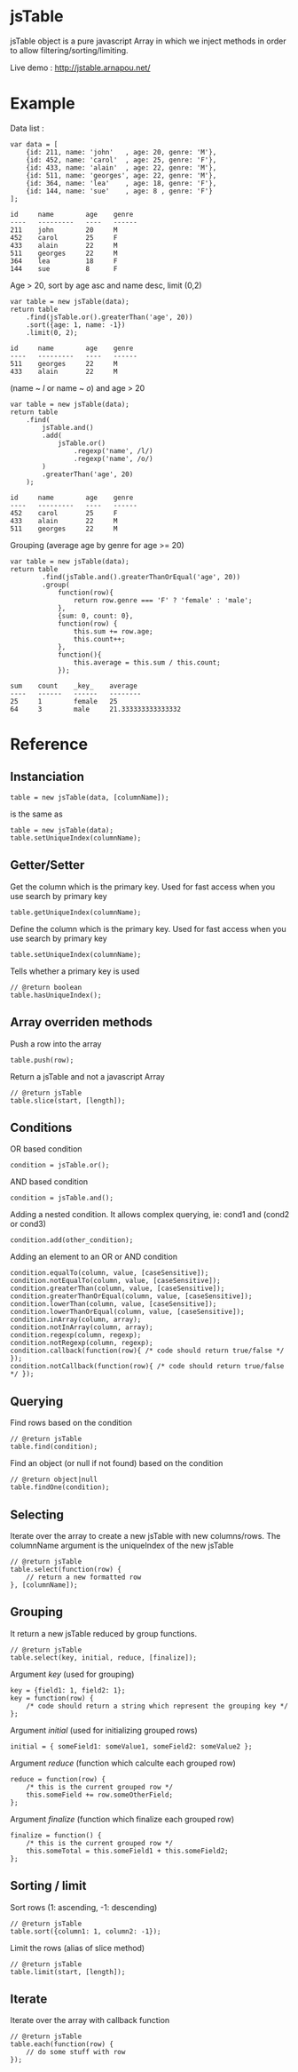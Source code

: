 jsTable
=======

jsTable object is a pure javascript Array in which we inject methods in order to allow filtering/sorting/limiting.

Live demo : http://jstable.arnapou.net/

Example
=======

Data list :

    var data = [
        {id: 211, name: 'john'   , age: 20, genre: 'M'},
        {id: 452, name: 'carol'  , age: 25, genre: 'F'},
        {id: 433, name: 'alain'  , age: 22, genre: 'M'},
        {id: 511, name: 'georges', age: 22, genre: 'M'},
        {id: 364, name: 'lea'    , age: 18, genre: 'F'},
        {id: 144, name: 'sue'    , age: 8 , genre: 'F'}
    ];
    
    id     name        age    genre
    ----   ---------   ----   ------
    211    john        20     M
    452    carol       25     F
    433    alain       22     M
    511    georges     22     M
    364    lea         18     F
    144    sue         8      F

Age > 20, sort by age asc and name desc, limit (0,2)

    var table = new jsTable(data);
    return table
        .find(jsTable.or().greaterThan('age', 20))
        .sort({age: 1, name: -1})
        .limit(0, 2);
    
    id     name        age    genre
    ----   ---------   ----   ------
    511    georges     22     M
    433    alain       22     M

(name ~ *l* or name ~ *o*) and age > 20

    var table = new jsTable(data);
    return table
        .find(
            jsTable.and()
            .add(
                jsTable.or()
                    .regexp('name', /l/)
                    .regexp('name', /o/)
            )
            .greaterThan('age', 20)
        );
    
    id     name        age    genre
    ----   ---------   ----   ------
    452    carol       25     F
    433    alain       22     M
    511    georges     22     M

Grouping (average age by genre for age >= 20)

    var table = new jsTable(data);
    return table
            .find(jsTable.and().greaterThanOrEqual('age', 20))
            .group(
                function(row){
                    return row.genre === 'F' ? 'female' : 'male';
                }, 
                {sum: 0, count: 0}, 
                function(row) {
                    this.sum += row.age;
                    this.count++;
                }, 
                function(){
                    this.average = this.sum / this.count;
                });
    
    sum    count    _key_    average
    ----   ------   ------   --------
    25     1        female   25
    64     3        male     21.333333333333332

Reference
=========

Instanciation
-------------

    table = new jsTable(data, [columnName]);

is the same as

    table = new jsTable(data);
    table.setUniqueIndex(columnName);

Getter/Setter
-------------

Get the column which is the primary key.
Used for fast access when you use search by primary key

    table.getUniqueIndex(columnName);

Define the column which is the primary key.
Used for fast access when you use search by primary key

    table.setUniqueIndex(columnName);

Tells whether a primary key is used

    // @return boolean
    table.hasUniqueIndex();

Array overriden methods
-----------------------

Push a row into the array

    table.push(row);

Return a jsTable and not a javascript Array

    // @return jsTable
    table.slice(start, [length]);

Conditions
----------

OR based condition

    condition = jsTable.or();

AND based condition

    condition = jsTable.and();

Adding a nested condition.
It allows complex querying, ie: cond1 and (cond2 or cond3)

    condition.add(other_condition);

Adding an element to an OR or AND condition

    condition.equalTo(column, value, [caseSensitive]);
    condition.notEqualTo(column, value, [caseSensitive]);
    condition.greaterThan(column, value, [caseSensitive]);
    condition.greaterThanOrEqual(column, value, [caseSensitive]);
    condition.lowerThan(column, value, [caseSensitive]);
    condition.lowerThanOrEqual(column, value, [caseSensitive]);
    condition.inArray(column, array);
    condition.notInArray(column, array);
    condition.regexp(column, regexp);
    condition.notRegexp(column, regexp);
    condition.callback(function(row){ /* code should return true/false */ });
    condition.notCallback(function(row){ /* code should return true/false */ });

Querying
--------

Find rows based on the condition

    // @return jsTable
    table.find(condition);

Find an object (or null if not found) based on the condition

    // @return object|null
    table.findOne(condition);

Selecting
---------

Iterate over the array to create a new jsTable with new columns/rows.
The columnName argument is the uniqueIndex of the new jsTable

    // @return jsTable
    table.select(function(row) {
        // return a new formatted row
    }, [columnName]);

Grouping
--------

It return a new jsTable reduced by group functions.

    // @return jsTable
    table.select(key, initial, reduce, [finalize]);

Argument _key_ (used for grouping)

    key = {field1: 1, field2: 1};
    key = function(row) {
    	/* code should return a string which represent the grouping key */
    };

Argument _initial_ (used for initializing grouped rows)

    initial = { someField1: someValue1, someField2: someValue2 };

Argument _reduce_ (function which calculte each grouped row)

    reduce = function(row) {
        /* this is the current grouped row */
        this.someField += row.someOtherField;
    };

Argument _finalize_ (function which finalize each grouped row)

    finalize = function() {
        /* this is the current grouped row */
        this.someTotal = this.someField1 + this.someField2;
    };

Sorting / limit
---------------

Sort rows (1: ascending, -1: descending)

    // @return jsTable
    table.sort({column1: 1, column2: -1});

Limit the rows (alias of slice method)

    // @return jsTable
    table.limit(start, [length]);

Iterate
-------

Iterate over the array with callback function

    // @return jsTable
    table.each(function(row) {
        // do some stuff with row
    });
